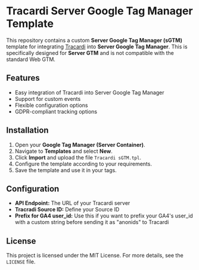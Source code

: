 # Tracardi Server Google Tag Manager Template

This repository contains a custom **Server Google Tag Manager (sGTM)** template for integrating [Tracardi](https://tracardi.com/) into **Server Google Tag Manager**. This is specifically designed for **Server GTM** and is not compatible with the standard Web GTM.

## Features

- Easy integration of Tracardi into Server Google Tag Manager
- Support for custom events
- Flexible configuration options
- GDPR-compliant tracking options

## Installation

1. Open your **Google Tag Manager (Server Container)**.
2. Navigate to **Templates** and select **New**.
3. Click **Import** and upload the file `Tracardi sGTM.tpl`.
4. Configure the template according to your requirements.
5. Save the template and use it in your tags.

## Configuration

- **API Endpoint:** The URL of your Tracardi server
- **Tracradi Source ID:** Define your Source ID
- **Prefix for GA4 user_id:** Use this if you want to prefix your GA4's user_id with a custom string before sending it as "anonids" to Tracardi

## License

This project is licensed under the MIT License. For more details, see the `LICENSE` file.
